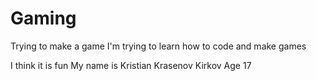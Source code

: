 # Gaming
Trying to make a game
I'm trying to learn how to code and make games

I think it is fun 
My name is Kristian Krasenov Kirkov 
Age 17
